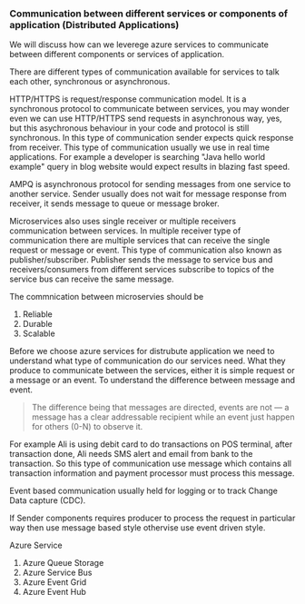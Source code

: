 ### Communication between different services or components of application (Distributed Applications)

We will discuss how can we leverege azure services to communicate between different components or services of application.

There are different types of communication available for services to talk each other, synchronous or asynchronous. 

HTTP/HTTPS is request/response communication model. It is a synchronous protocol to communicate between services, you may wonder even we can use HTTP/HTTPS send requests 
in asynchronous way, yes, but this asychronous behaviour in your code and protocol is still synchronous. In this type of communication sender expects quick response from receiver. 
This type of communication usually we use in real time applications. For example a developer is searching "Java hello world example" query in blog website would expect results 
in blazing fast speed.

AMPQ is asynchronous protocol for sending messages from one service to another service. Sender usually does not wait for message response from receiver, it sends message to 
queue or message broker.

Microservices also uses single receiver or multiple receivers communication between services. In multiple receiver type of communication there are multiple services that can 
receive the single request or message or event. This type of communication also known as publisher/subscriber. Publisher sends the message to service bus and receivers/consumers
from different services subscribe to topics of the service bus can receive the same message.

The commnication between microservies should be
1) Reliable
2) Durable
3) Scalable

Before we choose azure services for distrubute application we need to understand what type of communication do our services need. What they produce to communicate between the
services, either it is simple request or a message or an event. To understand the difference between message and event. 
> The difference being that messages are directed, events are not — a message has a clear addressable recipient while an event just happen for others (0-N) to observe it.

For example Ali is using debit card to do transactions on POS terminal, after transaction done, Ali needs SMS alert and email from bank to the transaction. So this type
of communication use message which contains all transaction information and payment processor must process this message.

Event based communication usually held for logging or to track Change Data capture (CDC). 

If Sender components requires producer to process the request in particular way then use message based style othervise use event driven style.

Azure Service
1) Azure Queue Storage
2) Azure Service Bus
3) Azure Event Grid
4) Azure Event Hub
